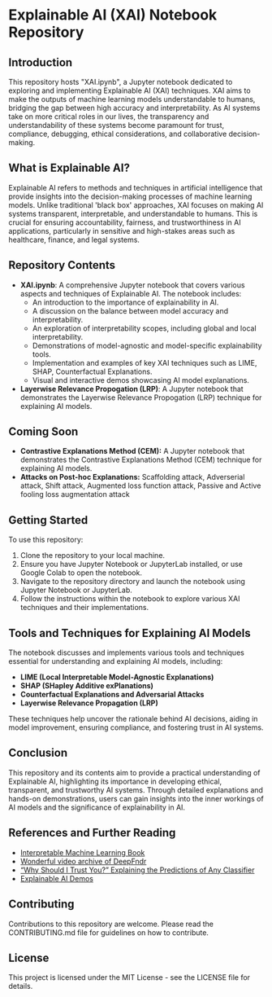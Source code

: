 # Explainable AI (XAI) Notebook Repository

## Introduction

This repository hosts "XAI.ipynb", a Jupyter notebook dedicated to exploring and implementing Explainable AI (XAI) techniques. XAI aims to make the outputs of machine learning models understandable to humans, bridging the gap between high accuracy and interpretability. As AI systems take on more critical roles in our lives, the transparency and understandability of these systems become paramount for trust, compliance, debugging, ethical considerations, and collaborative decision-making.

## What is Explainable AI?

Explainable AI refers to methods and techniques in artificial intelligence that provide insights into the decision-making processes of machine learning models. Unlike traditional 'black box' approaches, XAI focuses on making AI systems transparent, interpretable, and understandable to humans. This is crucial for ensuring accountability, fairness, and trustworthiness in AI applications, particularly in sensitive and high-stakes areas such as healthcare, finance, and legal systems.

## Repository Contents

- **XAI.ipynb**: A comprehensive Jupyter notebook that covers various aspects and techniques of Explainable AI. The notebook includes:
  - An introduction to the importance of explainability in AI.
  - A discussion on the balance between model accuracy and interpretability.
  - An exploration of interpretability scopes, including global and local interpretability.
  - Demonstrations of model-agnostic and model-specific explainability tools.
  - Implementation and examples of key XAI techniques such as LIME, SHAP, Counterfactual Explanations.
  - Visual and interactive demos showcasing AI model explanations.
- **Layerwise Relevance Propogation (LRP)**: A Jupyter notebook that demonstrates the Layerwise Relevance Propogation (LRP) technique for explaining AI models.

## Coming Soon
- **Contrastive Explanations Method (CEM):** A Jupyter notebook that demonstrates the Contrastive Explanations Method (CEM) technique for explaining AI models.
- **Attacks on Post-hoc Explanations:** Scaffolding attack, Adverserial attack, Shift attack, Augmented loss function attack, Passive and Active fooling loss augmentation attack 

## Getting Started

To use this repository:

1. Clone the repository to your local machine.
2. Ensure you have Jupyter Notebook or JupyterLab installed, or use Google Colab to open the notebook.
3. Navigate to the repository directory and launch the notebook using Jupyter Notebook or JupyterLab.
4. Follow the instructions within the notebook to explore various XAI techniques and their implementations.

## Tools and Techniques for Explaining AI Models

The notebook discusses and implements various tools and techniques essential for understanding and explaining AI models, including:

- **LIME (Local Interpretable Model-Agnostic Explanations)**
- **SHAP (SHapley Additive exPlanations)**
- **Counterfactual Explanations and Adversarial Attacks**
- **Layerwise Relevance Propagation (LRP)**

These techniques help uncover the rationale behind AI decisions, aiding in model improvement, ensuring compliance, and fostering trust in AI systems.

## Conclusion

This repository and its contents aim to provide a practical understanding of Explainable AI, highlighting its importance in developing ethical, transparent, and trustworthy AI systems. Through detailed explanations and hands-on demonstrations, users can gain insights into the inner workings of AI models and the significance of explainability in AI.

## References and Further Reading

- [Interpretable Machine Learning Book](https://christophm.github.io/interpretable-ml-book/)
- [Wonderful video archive of DeepFndr](https://www.youtube.com/playlist?list=PLV8yxwGOxvvovp-j6ztxhF3QcKXT6vORU)
- [“Why Should I Trust You?” Explaining the Predictions of Any Classifier](https://arxiv.org/pdf/1602.04938.pdf)
- [Explainable AI Demos](https://lrpserver.hhi.fraunhofer.de/)

## Contributing

Contributions to this repository are welcome. Please read the CONTRIBUTING.md file for guidelines on how to contribute.

## License

This project is licensed under the MIT License - see the LICENSE file for details.
